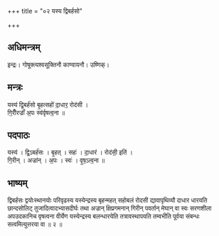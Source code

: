 +++
title = "०२ यस्य द्विबर्हसो"

+++
## अधिमन्त्रम्
इन्द्रः। गोषूक्त्यश्वसूक्तिनौ काण्वायनौ। उष्णिक्।

## मन्त्रः
यस्य॑ द्वि॒बर्ह॑सो बृ॒हत्सहो॑ दा॒धार॒ रोद॑सी ।  
गि॒रीँरज्राँ॑ अ॒पः स्व॑र्वृषत्व॒ना ॥

## पदपाठः
यस्य॑ । द्वि॒ऽबर्ह॑सः । बृ॒हत् । सहः॑ । दा॒धार॑ । रोद॑सी॒ इति॑ ।  
गि॒रीन् । अज्रा॑न् । अ॒पः । स्वः॑ । वृ॒ष॒ऽत्व॒ना ॥

## भाष्यम्
द्विबर्हसः द्वयोःस्थानयोः परिवृढस्य यस्येन्द्रस्य बृहन्महत् सहोबलं रोदसी द्यावापृथिव्यौ दाधार धारयति छान्दसोलिट् तुजादित्वादभ्यासदीर्घः तथा अज्रान् क्षिप्रगमनान् गिरीन् पवर्तान् मेघान् वा स्वः सरणशीला अपउदकानिच वृषत्वना वीर्येण यस्येन्द्रस्य बलन्धारयेति तत्रावस्थापयति तम्वभीति पूर्वया संबन्धः सत्वमित्युत्तरया वा ॥ २ ॥